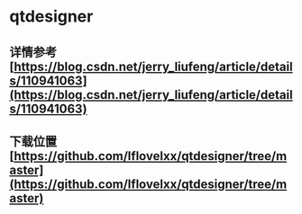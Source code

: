 # qtdesigner
## 详情参考[https://blog.csdn.net/jerry_liufeng/article/details/110941063](https://blog.csdn.net/jerry_liufeng/article/details/110941063)
## 下载位置[https://github.com/lflovelxx/qtdesigner/tree/master](https://github.com/lflovelxx/qtdesigner/tree/master)
